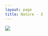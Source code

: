 ```yaml
---
layout: page
title: Nature - 3
---
```


<div>
  <a class="text-black no-underline dark:text-slate-100" href="../portfolio#3">
    <div class="relative">
      <div class="absolute top-1 right-3 ...">
        <i class="fa fa-xmark"></i>
      </div>
    </div>
    <img class="w-full h-full rounded-lg" src="https://mdbcdn.b-cdn.net/img/Photos/Horizontal/Nature/4-col/img%20(3).webp">
  </a>
</div>
